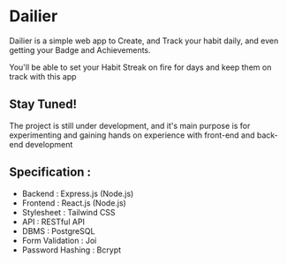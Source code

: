 # Dailier

Dailier is a simple web app to Create, and Track your habit daily, and even getting your Badge
and Achievements.

You'll be able to set your Habit Streak on fire for days and keep them on track with this app

## Stay Tuned!
The project is still under development, and it's main purpose is for experimenting and gaining hands on
experience with front-end and back-end development

## Specification : 
- Backend : Express.js (Node.js)
- Frontend : React.js (Node.js)
- Stylesheet : Tailwind CSS
- API : RESTful API
- DBMS : PostgreSQL
- Form Validation : Joi
- Password Hashing : Bcrypt

